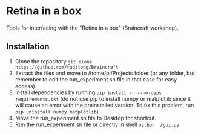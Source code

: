 # Retina in a box
Tools for interfacing with the "Retina in a box" (Braincraft workshop).

## Installation
1. Clone the repository `git clone https://github.com/ruditong/Braincraft`
2. Extract the files and move to /home/pi/Projects folder (or any folder, but remember to edit the run_experiment.sh file in that case for easy access).
3. Install dependencies by running `pip install -r --no-deps requirements.txt` (do not use pip to install numpy or matplotlib since it will cause an error with the preinstalled version. To fix this problem, run `pip uninstall numpy matplotlib`)
4. Move the run_experiment.sh file to Desktop for shortcut.
5. Run the run_experiment.sh file or directly in shell `python ./gui.py`